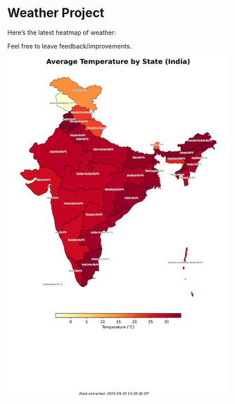 # Weather Project

Here’s the latest heatmap of weather:

Feel free to leave feedback/improvements.

![India Heatmap](docs/assets/india_heatmap.png?v=DB8BCE)
